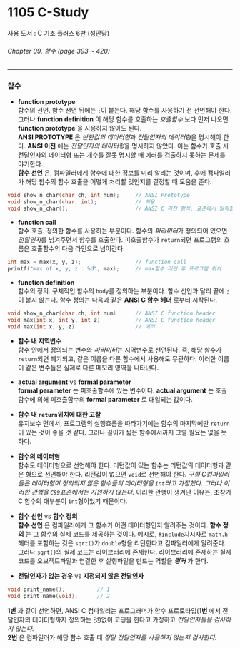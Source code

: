 # 1105 C-Study
사용 도서 : C 기초 플러스 6판 (성안당)

###### Chapter 09. 함수 (page 393 ~ 420)
<hr>

### 함수

- __function prototype__<br>
함수의 선언. 함수 선언 뒤에는 `;`이 붙는다. 해당 함수를 사용하기 전 선언해야 한다. 그러나 __function definition__ 이 해당 함수를 호출하는 *호출함수* 보다 먼저 나오면 __function prototype__ 을 사용하지 않아도 된다.<br>
__ANSI PROTOTYPE__ 은 *반환값의 데이터형*과 *전달인자의 데이터형*을 명시해야 한다.
__ANSI 이전__ 에는 *전달인자의 데이터형*을 명시하지 않았다. 이는 함수가 호출 시 전달인자의 데이터형 또는 개수를 잘못 명시할 때 에러를 검출하지 못하는 문제를 야기한다. <br>
__함수 선언__ 은, 컴파일러에게 함수에 대한 정보를 미리 알리는 것이며, 후에 컴파일러가 해당 함수의 함수 호출을 어떻게 처리할 것인지를 결정할 때 도움을 준다.

```c
void show_n_char(char ch, int num);     // ANSI Prototype
void show_n_char(char, int);            // 허용
void show_n_char();                     // ANSI C 이전 형식. 표준에서 탈락할 가능성 높음
```

- __function call__<br>
함수 호출. 정의한 함수를 사용하는 부분이다. 함수의 *파라미터*가 정의되어 있으면 *전달인자*를 넘겨주면서 함수를 호출한다. 피호출함수가 `return`되면 프로그램의 흐름은 호출함수의 다음 라인으로 넘어간다. 

```c
int max = max(x, y, z);                 // function call
printf("max of x, y, z : %d", max);     // max함수 리턴 후 프로그램 위치
```

- __function definition__<br>
함수의 정의. 구체적인 함수의 `body`를 정의하는 부분이다. 함수 선언과 달리 끝에 `;`이 붙지 않는다. 함수 정의는 다음과 같은 __ANSI C 함수 헤더__ 로부터 시작된다.

```c
void show_n_char(char ch, int num)      // ANSI C function header
void max(int x, int y, int z)           // ANSI C function header
void max(int x, y, z)                   // 에러
```

-  __함수 내 지역변수__<br>
함수 안에서 정의되는 변수와 *파라미터*는 지역변수로 선언된다. 즉, 해당 함수가 `return`되면 폐기되고, 같은 이름을 다른 함수에서 사용해도 무관하다. 이러한 이름이 같은 변수들은 실제로 다른 메모리 영역을 나타낸다. 

- __actual argument__ vs __formal parameter__<br>
__formal parameter__ 는 피호출함수에 있는 변수이다. __actual argument__ 는 호출함수에 의해 피호출함수의 __formal parameter__ 로 대입되는 값이다.

- __함수 내 `return`위치에 대한 고찰__<br>
유지보수 면에서, 프로그램의 실행흐름을 따라가기에는 함수의 마지막에만 `return`이 있는 것이 좋을 것 같다. 그러나 길이가 짧은 함수에서까지 그럴 필요는 없을 듯하다.

- __함수의 데이터형__<br>
함수도 데이터형으로 선언해야 한다. 리턴값이 있는 함수는 리턴값의 데이터형과 같은 형으로 선언해야 한다. 리턴값이 없으면 `void`로 선언해야 한다. *구형 C컴파일러들은 데이터형이 정의되지 않은 함수들의 데이터형을 `int`라고 가정했다. 그러나 이러한 관행을 `C99`표준에서는 지원하지 않는다.* 이러한 관행이 생겨난 이유는, 초창기 C 함수의 대부분이 `int`형이었기 때문이다. 

- __함수 선언__ vs __함수 정의__<br>
__함수 선언__ 은 컴파일러에게 그 함수가 어떤 데이터형인지 알려주는 것이다. __함수 정의__ 는 그 함수의 실제 코드를 제공하는 것이다. 예시로, `#include`지시자로 `math.h`헤더를 포함하는 것은 `sqrt()`가 `double`형을 리턴한다고 컴파일러에게 알려준다. 그러나 `sqrt()`의 실제 코드는 라이브러리에 존재한다. 라이브러리에 존재하는 실제 코드를 오브젝트파일과 연결한 후 실행파일을 만드는 역할을 __*링커*__ 가 한다.

- __전달인자가 없는 경우__ vs __지정되지 않은 전달인자__

```c
void print_name();          // 1
void print_name(void);      // 2
```

__1번__ 과 같이 선언하면, ANSI C 컴파일러는 프로그래머가 함수 프로토타입(__1번__ 에서 전달인자의 데이터형까지 정의하는 것)없이 코딩을 한다고 가정하고 *전달인자들을 검사하지 않는다.*<br>
__2번__ 은 컴파일러가 해당 함수 호출 때 *정말 전달인자를 사용하지 않는지 검사한다.*